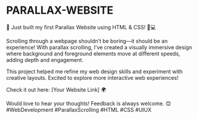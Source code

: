 # PARALLAX-WEBSITE
🚀 Just built my first Parallax Website using HTML & CSS! 🎨💻

Scrolling through a webpage shouldn’t be boring—it should be an experience! With parallax scrolling, I’ve created a visually immersive design where background and foreground elements move at different speeds, adding depth and engagement.

This project helped me refine my web design skills and experiment with creative layouts. Excited to explore more interactive web experiences!

Check it out here: [Your Website Link] 🌍

Would love to hear your thoughts! Feedback is always welcome. 😊
#WebDevelopment #ParallaxScrolling #HTML #CSS #UIUX
